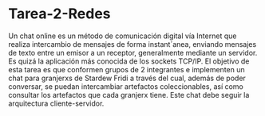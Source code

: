 # Tarea-2-Redes

Un chat online es un método de comunicación digital vía Internet que realiza intercambio de mensajes de forma instant´anea, enviando mensajes de texto entre un emisor a un receptor, generalmente mediante un servidor. Es quizá la aplicación más conocida de los sockets TCP/IP.
El objetivo de esta tarea es que conformen grupos de 2 integrantes e implementen un chat para granjerxs de Stardew Fridi a través del cual, además de poder conversar, se puedan intercambiar artefactos coleccionables, así como consultar los artefactos que cada granjerx tiene. Este chat debe seguir la arquitectura cliente-servidor.
